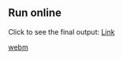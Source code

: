 ## Run online
Click to see the final output: [Link](https://56-secure.streamlit.app/) 

[webm](https://github.com/Leanse1/56_Secure/assets/138543566/1c161d7a-ab7e-4d63-9c1b-b9c544c6bd14)
